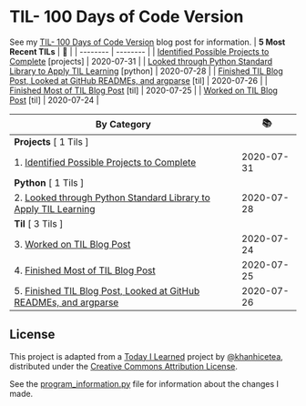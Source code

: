 # TIL- 100 Days of Code Version

See my [TIL- 100 Days of Code Version](https://github.com/KatherineMichel/portfolio/blob/master/regular-blog-posts/til-100-days-of-code-version.md) blog post for information.
| **5 Most Recent TILs** | :tada: |
| -------- | -------- |
| [Identified Possible Projects to Complete](projects/identified-possible-projects-to-complete.md) [projects] | 2020-07-31 |
| [Looked through Python Standard Library to Apply TIL Learning](python/looked-through-python-standard-library-to-apply-til-learning.md) [python] | 2020-07-28 |
| [Finished TIL Blog Post, Looked at GitHub READMEs, and argparse](til/finished-til-blog-post-looked-at-github-readmes-and-argparse.md) [til] | 2020-07-26 |
| [Finished Most of TIL Blog Post](til/finished-most-of-til-blog-post.md) [til] | 2020-07-25 |
| [Worked on TIL Blog Post](til/worked-on-til-blog-post.md) [til] | 2020-07-24 |

| **By Category** | :books: |
| -------- | -------- |
| **Projects** [ 1 Tils ] | |
| 1. [Identified Possible Projects to Complete](projects/identified-possible-projects-to-complete.md) | 2020-07-31 |
| **Python** [ 1 Tils ] | |
| 2. [Looked through Python Standard Library to Apply TIL Learning](python/looked-through-python-standard-library-to-apply-til-learning.md) | 2020-07-28 |
| **Til** [ 3 Tils ] | |
| 3. [Worked on TIL Blog Post](til/worked-on-til-blog-post.md) | 2020-07-24 |
| 4. [Finished Most of TIL Blog Post](til/finished-most-of-til-blog-post.md) | 2020-07-25 |
| 5. [Finished TIL Blog Post, Looked at GitHub READMEs, and argparse](til/finished-til-blog-post-looked-at-github-readmes-and-argparse.md) | 2020-07-26 |


## License

This project is adapted from a [Today I Learned](https://github.com/khanhicetea/today-i-learned/) project by [@khanhicetea](https://github.com/khanhicetea), distributed under the [Creative Commons Attribution License](http://creativecommons.org/licenses/by/3.0/). 

See the [program_information.py](program_information.py) file for information about the changes I made.
